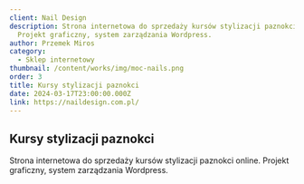 ```yaml
---
client: Nail Design
description: Strona internetowa do sprzedaży kursów stylizacji paznokci online.
  Projekt graficzny, system zarządzania Wordpress.
author: Przemek Miros
category:
  - Sklep internetowy
thumbnail: /content/works/img/moc-nails.png
order: 3
title: Kursy stylizacji paznokci
date: 2024-03-17T23:00:00.000Z
link: https://naildesign.com.pl/
---
```

## Kursy stylizacji paznokci

Strona internetowa do sprzedaży kursów stylizacji paznokci online. Projekt graficzny, system zarządzania Wordpress.